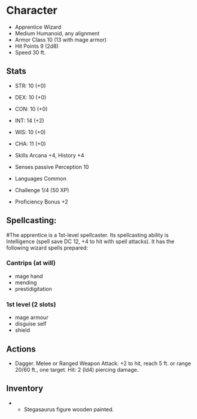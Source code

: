 # Character

 * Apprentice Wizard
 * Medium Humanoid, any alignment
 * Armor Class 10 (13 with mage armor)
 * Hit Points 9 (2d8)
 * Speed 30 ft.

## Stats

 * STR: 10 (+0)
 * DEX: 10 (+0)
 * CON: 10 (+0)
 * INT: 14 (+2)
 * WIS: 10 (+0)
 * CHA: 11 (+0)

 * Skills Arcana +4, History +4
 * Senses passive Perception 10
 * Languages Common
 * Challenge 1/4 (50 XP)
 * Proficiency Bonus +2

## Spellcasting:

#The apprentice is a 1st-level spellcaster. Its spellcasting ability is Intelligence (spell save DC 12, +4 to hit with spell attacks). It has the following wizard spells prepared:

### Cantrips (at will)
 * mage hand
 * mending
 * prestidigitation

### 1st level (2 slots)
 * mage armour
 * disguise self
 * shield


## Actions
 * Dagger. Melee or Ranged Weapon Attack: +2 to hit, reach 5 ft. or range 20/60 ft., one target. Hit: 2 (ld4) piercing damage.

## Inventory
 *  - Stegasaurus figure wooden painted.
